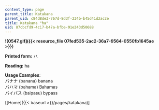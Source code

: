 ```yaml
---
content_type: page
parent_title: Katakana
parent_uid: c84d8de3-767d-8d3f-234b-b45d41d2ac2e
title: Katakana "ha"
uid: 87cbcfd9-4c17-b47a-bfbe-91e243d50688
---
```


**![0547.gif]({{< resource_file 07fed535-2ac2-36a7-9564-0550fb1645ae >}})**

**Printed form:** ハ

**Reading:** ha

**Usage Examples:**  
バナナ (banana) banana  
バハマ (bahama) Bahamas  
バイパス (baipasu) bypass

\[[Home]({{< baseurl >}}/pages/katakana)\]